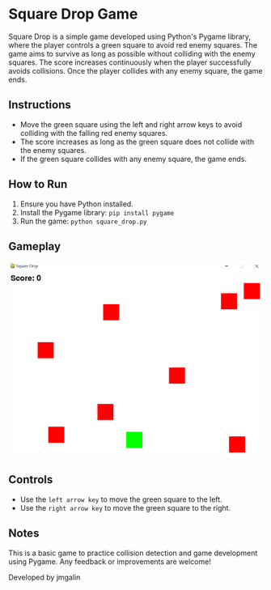 # Square Drop Game

Square Drop is a simple game developed using Python's Pygame library, where the player controls a green square to avoid red enemy squares. The game aims to survive as long as possible without colliding with the enemy squares. The score increases continuously when the player successfully avoids collisions. Once the player collides with any enemy square, the game ends.

## Instructions

- Move the green square using the left and right arrow keys to avoid colliding with the falling red enemy squares.
- The score increases as long as the green square does not collide with the enemy squares.
- If the green square collides with any enemy square, the game ends.

## How to Run

1. Ensure you have Python installed.
2. Install the Pygame library: `pip install pygame`
3. Run the game: `python square_drop.py`

## Gameplay

![Square Drop Gameplay](squaredrop.png)

## Controls

- Use the `left arrow key` to move the green square to the left.
- Use the `right arrow key` to move the green square to the right.

## Notes

This is a basic game to practice collision detection and game development using Pygame. Any feedback or improvements are welcome!

Developed by jmgalin

